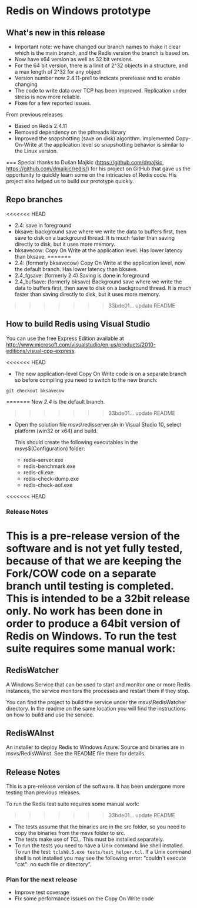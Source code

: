 ﻿Redis on Windows prototype
===
## What's new in this release

- Important note: we have changed our branch names to make it clear which is the main branch, and the Redis version the branch is based on.
- Now have x64 version as well as 32 bit versions.
- For the 64 bit version, there is a limit of 2^32 objects in a structure, and a max length of 2^32 for any object
- Version number now 2.4.11-pre1 to indicate prerelease and to enable changing
- The code to write data over TCP has been improved. Replication under stress is now more reliable.
- Fixes for a few reported issues.

From previous releases
- Based on Redis 2.4.11
- Removed dependency on the pthreads library
- Improved the snapshotting (save on disk) algorithm. Implemented Copy-On-Write at the application level so snapshotting behavior is similar to the Linux version.

===
Special thanks to Dušan Majkic (https://github.com/dmajkic, https://github.com/dmajkic/redis/) for his project on GitHub that gave us the opportunity to quickly learn some on the intricacies of Redis code. His project also helped us to build our prototype quickly.

## Repo branches
<<<<<<< HEAD
- 2.4: save in foreground
- bksave: background save where we write the data to buffers first, then save to disk on a background thread. It is much faster than saving directly to disk, but it uses more memory. 
- bksavecow: Copy On Write at the application level. Has lower latency than bksave.
=======
- 2.4: (formerly bksavecow) Copy On Write at the application level, now the default branch. Has lower latency than bksave.
- 2.4_fgsave: (formerly 2.4) Saving is done in foreground
- 2.4_bufsave: (formerly bksave) Background save where we write the data to buffers first, then save to disk on a background thread. It is much faster than saving directly to disk, but it uses more memory. 
>>>>>>> 33bde01... update README

## How to build Redis using Visual Studio

You can use the free Express Edition available at http://www.microsoft.com/visualstudio/en-us/products/2010-editions/visual-cpp-express.

<<<<<<< HEAD
- The new application-level Copy On Write code is on a separate branch so before compiling you need to switch to the new branch:
<pre><code>git checkout bksavecow</code></pre>
    
=======
Now *2.4* is the default branch.
>>>>>>> 33bde01... update README

- Open the solution file msvs\redisserver.sln in Visual Studio 10, select platform (win32 or x64) and build.

    This should create the following executables in the msvs\$(Configuration) folder:

    - redis-server.exe
    - redis-benchmark.exe
    - redis-cli.exe
    - redis-check-dump.exe
    - redis-check-aof.exe


<<<<<<< HEAD
### Release Notes

This is a pre-release version of the software and is not yet fully tested, because of that we are keeping the Fork/COW code on a separate branch until testing is completed.  
This is intended to be a 32bit release only. No work has been done in order to produce a 64bit version of Redis on Windows.
To run the test suite requires some manual work:
=======
## RedisWatcher
A Windows Service that can be used to start and monitor one or more Redis instances, the service 
monitors the processes and restart them if they stop. 

You can find the project to build the service under the msvs\RedisWatcher directory. In the readme on the same location
you will find the instructions on how to build and use the service.

## RedisWAInst
An installer to deploy Redis to Windows Azure. Source and binaries are in msvs/RedisWAInst. See the README file there for details.

## Release Notes

This is a pre-release version of the software. It has been undergone more testing than previous releases.

To run the Redis test suite requires some manual work:
>>>>>>> 33bde01... update README

- The tests assume that the binaries are in the src folder, so you need to copy the binaries from the msvs folder to src. 
- The tests make use of TCL. This must be installed separately.
- To run the tests you need to have a Unix command line shell installed. To run the test: `tclsh8.5.exe tests/test_helper.tcl`. If a Unix command shell is not installed you may see the following error: “couldn't execute "cat": no such file or directory”.

### Plan for the next release

- Improve test coverage
- Fix some performance issues on the Copy On Write code


 